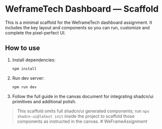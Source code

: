 # WeframeTech Dashboard — Scaffold

This is a minimal scaffold for the WeframeTech dashboard assignment.
It includes the key layout and components so you can run, customize and complete the pixel-perfect UI.

## How to use

1. Install dependencies:
   ```bash
   npm install
   ```

2. Run dev server:
   ```bash
   npm run dev
   ```

3. Follow the full guide in the canvas document for integrating shadcn/ui primitives and additional polish.

> This scaffold omits full shadcn/ui generated components; run `npx shadcn-ui@latest init` inside the project to scaffold those components as instructed in the canvas.
#   W e F r a m e _ A s s i g n m e n t _  
 